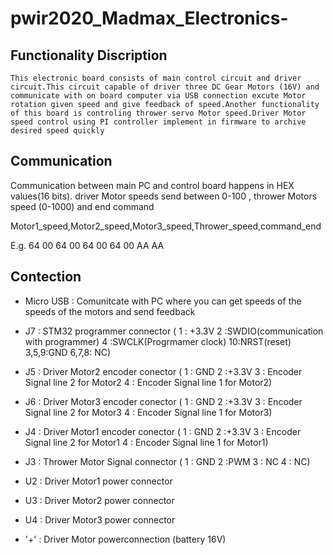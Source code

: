 # pwir2020_Madmax_Electronics-
## Functionality Discription 
    This electronic board consists of main control circuit and driver circuit.This circuit capable of driver three DC Gear Motors (16V) and communicate with on board computer via USB connection excute Motor rotation given speed and give feedback of speed.Another functionality of this board is controling thrower servo Motor speed.Driver Motor speed control using PI controller implement in firmware to archive desired speed quickly 
## Communication 
Communication between main PC and control board happens in HEX values(16 bits).
 driver Motor speeds send between 0-100 , thrower Motors speed (0-1000) and end command
 
 Motor1_speed,Motor2_speed,Motor3_speed,Thrower_speed,command_end
 
 E.g. 64 00 64 00 64 00 64 00 AA AA

## Contection ##
- Micro USB  : Comunitcate with PC where you can get speeds of the speeds of the motors and send feedback
- J7         : STM32 programmer connector  ( 1 : +3.3V
    2 :SWDIO(communication with programmer)
    4 :SWCLK(Progrmamer clock)
    10:NRST(reset)
    3,5,9:GND
    6,7,8: NC)

- J5         : Driver Motor2 encoder conector
   ( 1 : GND
    2 :+3.3V
    3 : Encoder Signal line 2 for Motor2
    4 : Encoder Signal line 1 for Motor2)
             
- J6         : Driver Motor3 encoder conector
  ( 1 : GND
    2 :+3.3V
    3 : Encoder Signal line 2 for Motor3
    4 : Encoder Signal line 1 for Motor3)
- J4         : Driver Motor1 encoder conector  ( 1 : GND
    2 :+3.3V
    3 : Encoder Signal line 2 for Motor1
    4 : Encoder Signal line 1 for Motor1)
- J3         : Thrower Motor Signal connector
   ( 1 : GND
    2  :PWM
    3 : NC
    4 : NC)
- U2         : Driver Motor1 power connector
- U3         : Driver Motor2 power connector
- U4         : Driver Motor3 power connector
- '+'          : Driver Motor powerconnection (battery 16V)

    
